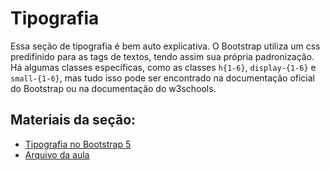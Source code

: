 # Tipografia

Essa seção de tipografia é bem auto explicativa. O Bootstrap utiliza um css predifinido para as tags de textos, tendo assim sua própria padronização. Há algumas classes específicas, como as classes `h{1-6}`, `display-{1-6}` e `small-{1-6}`, mas tudo isso pode ser encontrado na documentação oficial do Bootstrap ou na documentação do w3schools.

## Materiais da seção:

- <a href="https://www.w3schools.com/bootstrap5/bootstrap_typography.php">Tipografia no Bootstrap 5</a>
- <a href="typography.html">Arquivo da aula</a>